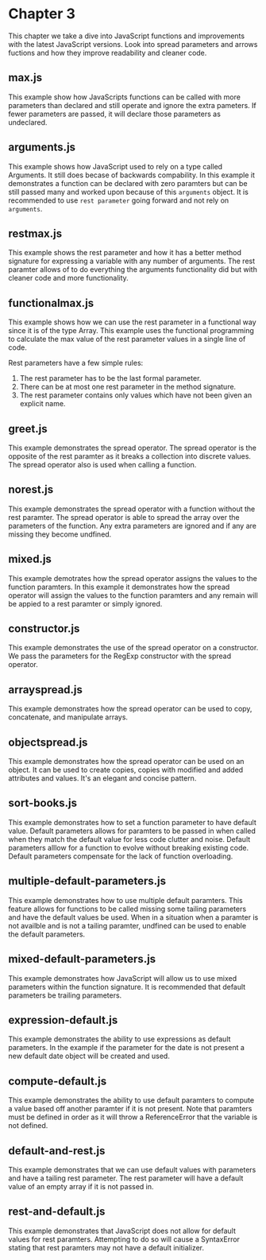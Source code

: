 # Chapter 3
This chapter we take a dive into JavaScript functions and improvements with the latest JavaScript versions. Look into spread parameters and arrows fuctions and how they improve readability and cleaner code.

## max.js
This example show how JavaScripts functions can be called with more parameters than declared and still operate and ignore the extra pameters. If fewer parameters are passed, it will declare those parameters as undeclared.

## arguments.js
This example shows how JavaScript used to rely on a type called Arguments. It still does becase of backwards compability. In this example it demonstrates a function can be declared with zero paramters but can be still passed many and worked upon because of this `arguments` object. It is recommended to use `rest parameter` going forward and not rely on `arguments`.

## restmax.js
This example shows the rest parameter and how it has a better method signature for expressing a variable with any number of arguments. The rest paramter allows of to do everything the arguments functionality did but with cleaner code and more functionality.

## functionalmax.js
This example shows how we can use the rest parameter in a functional way since it is of the type Array. This example uses the functional programming to calculate the max value of the rest parameter values in a single line of code.

Rest parameters have a few simple rules:
1. The rest parameter has to be the last formal parameter.
2. There can be at most one rest parameter in the method signature.
3. The rest parameter contains only values which have not been given an explicit name.

## greet.js
This example demonstrates the spread operator. The spread operator is the opposite of the rest paramter as it breaks a collection into discrete values. The spread operator also is used when calling a function.

## norest.js
This example demonstrates the spread operator with a function without the rest paramter. The spread operator is able to spread the array over the parameters of the function. Any extra parameters are ignored and if any are missing they become undfined.

## mixed.js
This example demotrates how the spread operator assigns the values to the function paramters. In this example it demonstrates how the spread operator will assign the values to the function paramters and any remain will be appied to a rest paramter or simply ignored.

## constructor.js
This example demonstrates the use of the spread operator on a constructor. We pass the parameters for the RegExp constructor with the spread operator.

## arrayspread.js
This example demonstrates how the spread operator can be used to copy, concatenate, and manipulate arrays.

## objectspread.js
This example demonstrates how the spread operator can be used on an object. It can be used to create copies, copies with modified and added attributes and values. It's an elegant and concise pattern.

## sort-books.js
This example demonstrates how to set a function parameter to have default value. Default parameters allows for paramters to be passed in when called when they match the default value for less code clutter and noise. Default parameters alllow for a function to evolve without breaking existing code. Default parameters compensate for the lack of function overloading.

## multiple-default-parameters.js
This example demonstrates how to use multiple default paramters. This feature allows for functions to be called missing some tailing parameters and have the default values be used. When in a situation when a paramter is not availble and is not a tailing paramter, undfined can be used to enable the default parameters.

## mixed-default-parameters.js
This example demonstrates how JavaScript will allow us to use mixed parameters within the function signature. It is recommended that default parameters be trailing parameters.

## expression-default.js
This example demonstrates the ability to use expressions as default parameters. In the example if the parameter for the date is not present a new default date object will be created and used.

## compute-default.js
This example demonstrates the ability to use default paramters to compute a value based off another paramter if it is not present. Note that paramters must be defined in order as it will throw a ReferenceError that the variable is not defined.

## default-and-rest.js
This example demonstrates that we can use default values with parameters and have a tailing rest parameter. The rest parameter will have a default value of an empty array if it is not passed in.

## rest-and-default.js
This example demonstrates that JavaScript does not allow for default values for rest paramters. Attempting to do so will cause a SyntaxError stating that rest paramters may not have a default initializer.